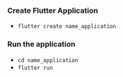 ### Create Flutter Application
- `flutter create name_application`

### Run the application
- `cd name_application`
- `flutter run`
